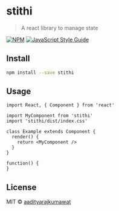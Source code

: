 # stithi

> A react library to manage state

[![NPM](https://img.shields.io/npm/v/stithi.svg)](https://www.npmjs.com/package/stithi) [![JavaScript Style Guide](https://img.shields.io/badge/code_style-standard-brightgreen.svg)](https://standardjs.com)

## Install

```bash
npm install --save stithi
```

## Usage

```tsx
import React, { Component } from 'react'

import MyComponent from 'stithi'
import 'stithi/dist/index.css'

class Example extends Component {
  render() {
    return <MyComponent />
  }
}

function() {
}
```

## License

MIT © [aadityarajkumawat](https://github.com/aadityarajkumawat)
